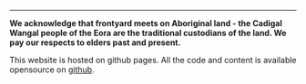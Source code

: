 ______

**We acknowledge that frontyard meets on Aboriginal land - the Cadigal Wangal people of the Eora are the traditional custodians of the land. We pay our respects to elders past and present.**

This website is hosted on github pages. All the code and content is available opensource on [github](https://github.com/frontyardprojects/frontyardprojects.github.io).